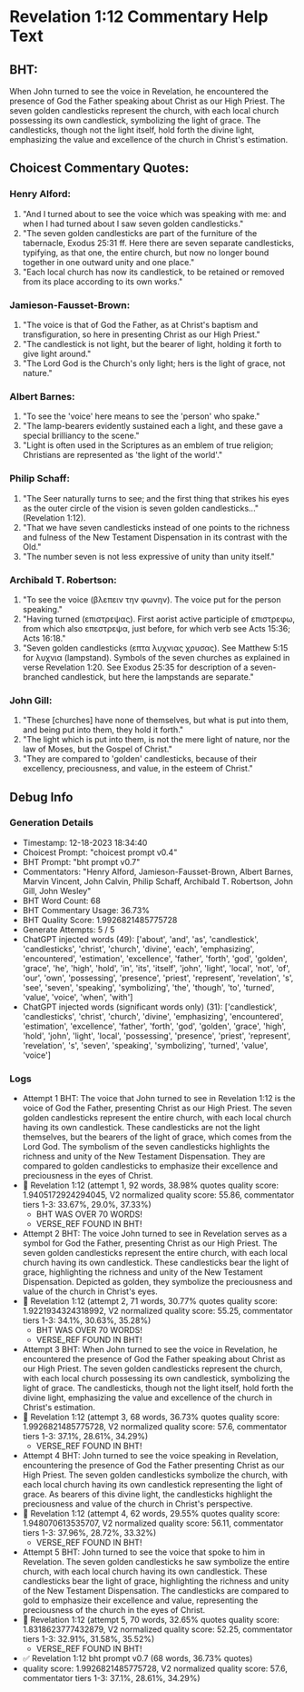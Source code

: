 # Revelation 1:12 Commentary Help Text

## BHT:
When John turned to see the voice in Revelation, he encountered the presence of God the Father speaking about Christ as our High Priest. The seven golden candlesticks represent the church, with each local church possessing its own candlestick, symbolizing the light of grace. The candlesticks, though not the light itself, hold forth the divine light, emphasizing the value and excellence of the church in Christ's estimation.

## Choicest Commentary Quotes:
### Henry Alford:
1. "And I turned about to see the voice which was speaking with me: and when I had turned about I saw seven golden candlesticks." 
2. "The seven golden candlesticks are part of the furniture of the tabernacle, Exodus 25:31 ff. Here there are seven separate candlesticks, typifying, as that one, the entire church, but now no longer bound together in one outward unity and one place." 
3. "Each local church has now its candlestick, to be retained or removed from its place according to its own works."

### Jamieson-Fausset-Brown:
1. "The voice is that of God the Father, as at Christ's baptism and transfiguration, so here in presenting Christ as our High Priest."
2. "The candlestick is not light, but the bearer of light, holding it forth to give light around."
3. "The Lord God is the Church's only light; hers is the light of grace, not nature."

### Albert Barnes:
1. "To see the 'voice' here means to see the 'person' who spake." 
2. "The lamp-bearers evidently sustained each a light, and these gave a special brilliancy to the scene." 
3. "Light is often used in the Scriptures as an emblem of true religion; Christians are represented as 'the light of the world'."

### Philip Schaff:
1. "The Seer naturally turns to see; and the first thing that strikes his eyes as the outer circle of the vision is seven golden candlesticks..." (Revelation 1:12). 
2. "That we have seven candlesticks instead of one points to the richness and fulness of the New Testament Dispensation in its contrast with the Old."
3. "The number seven is not less expressive of unity than unity itself."

### Archibald T. Robertson:
1. "To see the voice (βλεπειν την φωνην). The voice put for the person speaking."
2. "Having turned (επιστρεψας). First aorist active participle of επιστρεφω, from which also επεστρεψα, just before, for which verb see Acts 15:36; Acts 16:18."
3. "Seven golden candlesticks (επτα λυχνιας χρυσας). See Matthew 5:15 for λυχνια (lampstand). Symbols of the seven churches as explained in verse Revelation 1:20. See Exodus 25:35 for description of a seven-branched candlestick, but here the lampstands are separate."

### John Gill:
1. "These [churches] have none of themselves, but what is put into them, and being put into them, they hold it forth."
2. "The light which is put into them, is not the mere light of nature, nor the law of Moses, but the Gospel of Christ."
3. "They are compared to 'golden' candlesticks, because of their excellency, preciousness, and value, in the esteem of Christ."


## Debug Info
### Generation Details
- Timestamp: 12-18-2023 18:34:40
- Choicest Prompt: "choicest prompt v0.4"
- BHT Prompt: "bht prompt v0.7"
- Commentators: "Henry Alford, Jamieson-Fausset-Brown, Albert Barnes, Marvin Vincent, John Calvin, Philip Schaff, Archibald T. Robertson, John Gill, John Wesley"
- BHT Word Count: 68
- BHT Commentary Usage: 36.73%
- BHT Quality Score: 1.9926821485775728
- Generate Attempts: 5 / 5
- ChatGPT injected words (49):
	['about', 'and', 'as', 'candlestick', 'candlesticks', 'christ', 'church', 'divine', 'each', 'emphasizing', 'encountered', 'estimation', 'excellence', 'father', 'forth', 'god', 'golden', 'grace', 'he', 'high', 'hold', 'in', 'its', 'itself', 'john', 'light', 'local', 'not', 'of', 'our', 'own', 'possessing', 'presence', 'priest', 'represent', 'revelation', 's', 'see', 'seven', 'speaking', 'symbolizing', 'the', 'though', 'to', 'turned', 'value', 'voice', 'when', 'with']
- ChatGPT injected words (significant words only) (31):
	['candlestick', 'candlesticks', 'christ', 'church', 'divine', 'emphasizing', 'encountered', 'estimation', 'excellence', 'father', 'forth', 'god', 'golden', 'grace', 'high', 'hold', 'john', 'light', 'local', 'possessing', 'presence', 'priest', 'represent', 'revelation', 's', 'seven', 'speaking', 'symbolizing', 'turned', 'value', 'voice']

### Logs
- Attempt 1 BHT: The voice that John turned to see in Revelation 1:12 is the voice of God the Father, presenting Christ as our High Priest. The seven golden candlesticks represent the entire church, with each local church having its own candlestick. These candlesticks are not the light themselves, but the bearers of the light of grace, which comes from the Lord God. The symbolism of the seven candlesticks highlights the richness and unity of the New Testament Dispensation. They are compared to golden candlesticks to emphasize their excellence and preciousness in the eyes of Christ.
- 🔄 Revelation 1:12 (attempt 1, 92 words, 38.98% quotes quality score: 1.9405172924294045, V2 normalized quality score: 55.86, commentator tiers 1-3: 33.67%, 29.0%, 37.33%) 
	- BHT WAS OVER 70 WORDS! 
	- VERSE_REF FOUND IN BHT!
- Attempt 2 BHT: The voice John turned to see in Revelation serves as a symbol for God the Father, presenting Christ as our High Priest. The seven golden candlesticks represent the entire church, with each local church having its own candlestick. These candlesticks bear the light of grace, highlighting the richness and unity of the New Testament Dispensation. Depicted as golden, they symbolize the preciousness and value of the church in Christ's eyes.
- 🔄 Revelation 1:12 (attempt 2, 71 words, 30.77% quotes quality score: 1.9221934324318992, V2 normalized quality score: 55.25, commentator tiers 1-3: 34.1%, 30.63%, 35.28%) 
	- BHT WAS OVER 70 WORDS! 
	- VERSE_REF FOUND IN BHT!
- Attempt 3 BHT: When John turned to see the voice in Revelation, he encountered the presence of God the Father speaking about Christ as our High Priest. The seven golden candlesticks represent the church, with each local church possessing its own candlestick, symbolizing the light of grace. The candlesticks, though not the light itself, hold forth the divine light, emphasizing the value and excellence of the church in Christ's estimation.
- 🔄 Revelation 1:12 (attempt 3, 68 words, 36.73% quotes quality score: 1.9926821485775728, V2 normalized quality score: 57.6, commentator tiers 1-3: 37.1%, 28.61%, 34.29%) 
	- VERSE_REF FOUND IN BHT!
- Attempt 4 BHT: John turned to see the voice speaking in Revelation, encountering the presence of God the Father presenting Christ as our High Priest. The seven golden candlesticks symbolize the church, with each local church having its own candlestick representing the light of grace. As bearers of this divine light, the candlesticks highlight the preciousness and value of the church in Christ's perspective.
- 🔄 Revelation 1:12 (attempt 4, 62 words, 29.55% quotes quality score: 1.948070613535707, V2 normalized quality score: 56.11, commentator tiers 1-3: 37.96%, 28.72%, 33.32%) 
	- VERSE_REF FOUND IN BHT!
- Attempt 5 BHT: John turned to see the voice that spoke to him in Revelation. The seven golden candlesticks he saw symbolize the entire church, with each local church having its own candlestick. These candlesticks bear the light of grace, highlighting the richness and unity of the New Testament Dispensation. The candlesticks are compared to gold to emphasize their excellence and value, representing the preciousness of the church in the eyes of Christ.
- 🔄 Revelation 1:12 (attempt 5, 70 words, 32.65% quotes quality score: 1.8318623777432879, V2 normalized quality score: 52.25, commentator tiers 1-3: 32.91%, 31.58%, 35.52%) 
	- VERSE_REF FOUND IN BHT!
- ✅ Revelation 1:12 bht prompt v0.7 (68 words, 36.73% quotes)
- quality score: 1.9926821485775728, V2 normalized quality score: 57.6, commentator tiers 1-3: 37.1%, 28.61%, 34.29%)